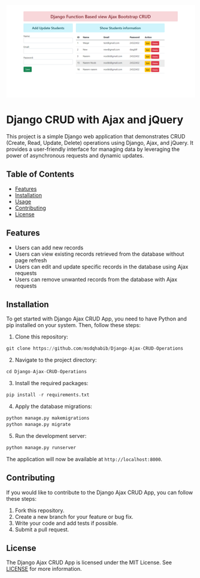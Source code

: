 [![Thumbnail](https://github.com/msdqhabib/Django-Ajax-CRUD-Operations/raw/main/ss.png)](https://github.com/msdqhabib/Django-Ajax-CRUD-Operations/raw/main/ss.png)

# Django CRUD with Ajax and jQuery
This project is a simple Django web application that demonstrates CRUD (Create, Read, Update, Delete) operations using Django, Ajax, and jQuery. It provides a user-friendly interface for managing data by leveraging the power of asynchronous requests and dynamic updates.
<!-- Add table of contents -->
## Table of Contents

- [Features](#features)
- [Installation](#installation)
- [Usage](#usage)
- [Contributing](#contributing)
- [License](#license)

<!-- Add features list -->
## Features
- Users can add new records
- Users can view existing records retrieved from the database without page refresh
- Users can edit and update specific records in the database using Ajax requests
- Users can remove unwanted records from the database with Ajax requests

<!-- Add installation instructions -->
## Installation

To get started with Django Ajax CRUD App, you need to have Python and pip installed on your system. Then, follow these steps:

1. Clone this repository:
```python
git clone https://github.com/msdqhabib/Django-Ajax-CRUD-Operations
```
2. Navigate to the project directory:
```python
cd Django-Ajax-CRUD-Operations
```
3. Install the required packages:
```python
pip install -r requirements.txt
```
4. Apply the database migrations:
```python
python manage.py makemigrations
python manage.py migrate
```
5. Run the development server:
```python
python manage.py runserver
```

The application will now be available at `http://localhost:8000`.


## Contributing

If you would like to contribute to the Django Ajax CRUD App, you can follow these steps:

1. Fork this repository.
2. Create a new branch for your feature or bug fix.
3. Write your code and add tests if possible.
4. Submit a pull request.

## License

The Django Ajax CRUD App is licensed under the MIT License. See [LICENSE](LICENSE) for more information.
